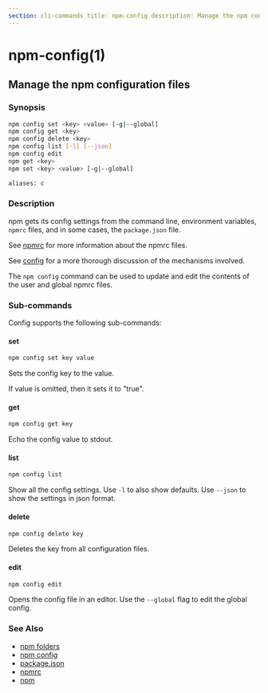 ```yaml
---
section: cli-commands title: npm-config description: Manage the npm configuration files
---
```


# npm-config(1)

## Manage the npm configuration files

### Synopsis

```bash
npm config set <key> <value> [-g|--global]
npm config get <key>
npm config delete <key>
npm config list [-l] [--json]
npm config edit
npm get <key>
npm set <key> <value> [-g|--global]

aliases: c
```

### Description

npm gets its config settings from the command line, environment variables, `npmrc` files, and in some cases,
the `package.json` file.

See [npmrc](/configuring-npm/npmrc) for more information about the npmrc files.

See [config](/using-npm/config) for a more thorough discussion of the mechanisms involved.

The `npm config` command can be used to update and edit the contents of the user and global npmrc files.

### Sub-commands

Config supports the following sub-commands:

#### set

```bash
npm config set key value
```

Sets the config key to the value.

If value is omitted, then it sets it to "true".

#### get

```bash
npm config get key
```

Echo the config value to stdout.

#### list

```bash
npm config list
```

Show all the config settings. Use `-l` to also show defaults. Use `--json`
to show the settings in json format.

#### delete

```bash
npm config delete key
```

Deletes the key from all configuration files.

#### edit

```bash
npm config edit
```

Opens the config file in an editor. Use the `--global` flag to edit the global config.

### See Also

* [npm folders](/configuring-npm/folders)
* [npm config](/cli-commands/npm-config)
* [package.json](/configuring-npm/package-json)
* [npmrc](/configuring-npm/npmrc)
* [npm](/cli-commands/npm)
